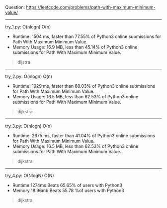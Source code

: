 Question: https://leetcode.com/problems/path-with-maximum-minimum-value/

---

try_1.py: O(nlogn) O(n)

* Runtime: 1504 ms, faster than 77.55% of Python3 online submissions for Path With Maximum Minimum Value.
* Memory Usage: 16.9 MB, less than 45.14% of Python3 online submissions for Path With Maximum Minimum Value.

> dijstra

---

try_2.py: O(nlogn) O(n)

* Runtime: 1929 ms, faster than 68.03% of Python3 online submissions for Path With Maximum Minimum Value.
* Memory Usage: 16.5 MB, less than 62.53% of Python3 online submissions for Path With Maximum Minimum Value.

> dijkstra

---

try_3.py: O(nlogn) O(n)

* Runtime: 2675 ms, faster than 41.04% of Python3 online submissions for Path With Maximum Minimum Value.
* Memory Usage: 16.5 MB, less than 62.53% of Python3 online submissions for Path With Maximum Minimum Value.

> dijkstra

---

try_4.py: O(NlogN) O(N)

* Runtime 1274ms Beats 65.65% of users with Python3
* Memory 18.96mb Beats 55.78 %of users with Python3

> dijkstra
